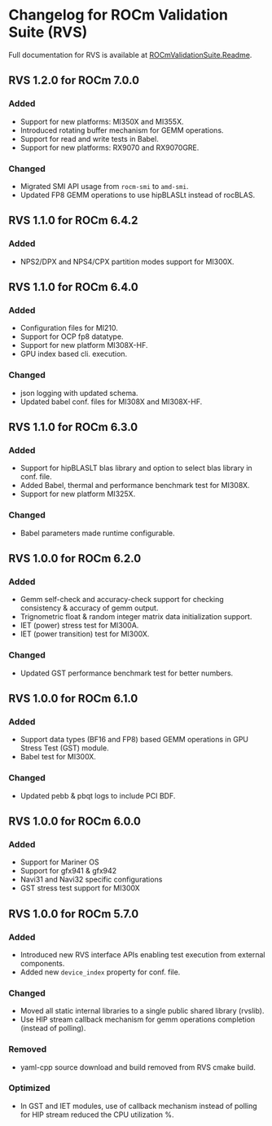 # Changelog for ROCm Validation Suite (RVS)

Full documentation for RVS is available at [ROCmValidationSuite.Readme](https://github.com/ROCm/ROCmValidationSuite).

## RVS 1.2.0 for ROCm 7.0.0

### Added

- Support for new platforms: MI350X and MI355X.
- Introduced rotating buffer mechanism for GEMM operations.
- Support for read and write tests in Babel.
- Support for new platforms: RX9070 and RX9070GRE.

### Changed

- Migrated SMI API usage from `rocm-smi` to `amd-smi`.
- Updated FP8 GEMM operations to use hipBLASLt instead of rocBLAS.

## RVS 1.1.0 for ROCm 6.4.2

### Added

- NPS2/DPX and NPS4/CPX partition modes support for MI300X.

## RVS 1.1.0 for ROCm 6.4.0

### Added

- Configuration files for MI210.
- Support for OCP fp8 datatype.
- Support for new platform MI308X-HF.
- GPU index based cli. execution.

### Changed

- json logging with updated schema.
- Updated babel conf. files for MI308X and MI308X-HF.

## RVS 1.1.0 for ROCm 6.3.0

### Added

- Support for hipBLASLT blas library and option to select blas library in conf. file.
- Added Babel, thermal and performance benchmark test for MI308X.
- Support for new platform MI325X.

### Changed

- Babel parameters made runtime configurable.

## RVS 1.0.0 for ROCm 6.2.0

### Added

- Gemm self-check and accuracy-check support for checking consistency & accuracy of gemm output.
- Trignometric float & random integer matrix data initialization support.
- IET (power) stress test for MI300A.
- IET (power transition) test for MI300X.

### Changed

- Updated GST performance benchmark test for better numbers.

## RVS 1.0.0 for ROCm 6.1.0

### Added

- Support data types (BF16 and FP8) based GEMM operations in GPU Stress Test (GST) module.
- Babel test for MI300X.

### Changed

- Updated pebb & pbqt logs to include PCI BDF.

## RVS 1.0.0 for ROCm 6.0.0

### Added

- Support for Mariner OS
- Support for gfx941 & gfx942
- Navi31 and Navi32 specific configurations
- GST stress test support for MI300X

## RVS 1.0.0 for ROCm 5.7.0

### Added

- Introduced new RVS interface APIs enabling test execution from external components.
- Added new `device_index` property for conf. file.

### Changed

- Moved all static internal libraries to a single public shared library (rvslib).
- Use HIP stream callback mechanism for gemm operations completion (instead of polling).

### Removed

- yaml-cpp source download and build removed from RVS cmake build.

### Optimized

- In GST and IET modules, use of callback mechanism instead of polling for HIP stream reduced the CPU utilization %.
